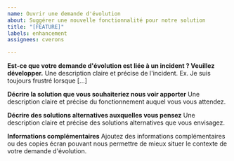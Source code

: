 ```yaml
---
name: Ouvrir une demande d'évolution
about: Suggérer une nouvelle fonctionnalité pour notre solution
title: "[FEATURE]"
labels: enhancement
assignees: cverons

---
```


**Est-ce que votre demande d'évolution est liée à un incident ? Veuillez développer.**
Une description claire et précise de l'incident. Ex. Je suis toujours frustré lorsque [...]

**Décrire la solution que vous souhaiteriez nous voir apporter**
Une description claire et précise du fonctionnement auquel vous vous attendez.

**Décrire des solutions alternatives auxquelles vous pensez**
Une description claire et précise des solutions alternatives que vous envisagez.

**Informations complémentaires**
Ajoutez des informations complémentaires ou des copies écran pouvant nous permettre de mieux situer le contexte de votre demande d'évolution.
